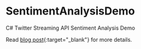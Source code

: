 # SentimentAnalysisDemo
C# Twitter Streaming API Sentiment Analysis Demo

Read [blog post](http://luisquintanilla.me/2018/01/18/real-time-sentiment-analysis-csharp/){:target="_blank"} for more details.
